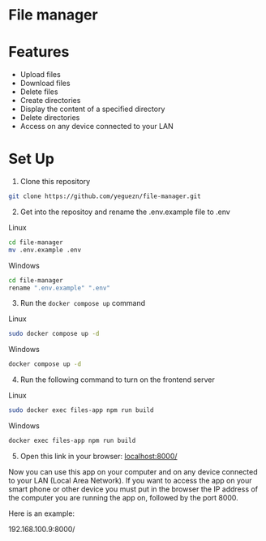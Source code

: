 # File manager

# Features
- Upload files
- Download files
- Delete files
- Create directories
- Display the content of a specified directory
- Delete directories
- Access on any device connected to your LAN

# Set Up
1. Clone this repository
```bash
git clone https://github.com/yeguezn/file-manager.git
```

2. Get into the repositoy and rename the .env.example file to .env

Linux
```bash
cd file-manager
mv .env.example .env
```

Windows
```bash
cd file-manager
rename ".env.example" ".env"
```

3. Run the `docker compose up` command

Linux
```bash
sudo docker compose up -d
```

Windows
```bash
docker compose up -d
```

4. Run the following command to turn on the frontend server

Linux
```bash
sudo docker exec files-app npm run build
```

Windows
```bash
docker exec files-app npm run build
```

5. Open this link in your browser: [localhost:8000/](localhost:8000/)

Now you can use this app on your computer and on any device connected to your LAN (Local Area Network). If you want to access the app on your smart phone or other device you must put in the browser the IP address of the computer you are running the app on, followed by the port 8000.

Here is an example:

192.168.100.9:8000/